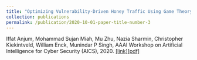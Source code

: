 ```yaml
---
title: "Optimizing Vulnerability-Driven Honey Traffic Using Game Theory"
collection: publications
permalink: /publication/2020-10-01-paper-title-number-3
---
```

Iffat Anjum, Mohammad Sujan Miah, Mu Zhu, Nazia Sharmin, Christopher Kiekintveld, William Enck, Munindar P Singh, AAAI Workshop on Artificial Intelligence for Cyber Security (AICS), 2020. [[link]](https://arxiv.org/abs/2002.09069)[[pdf]](https://arxiv.org/pdf/2002.09069.pdf)